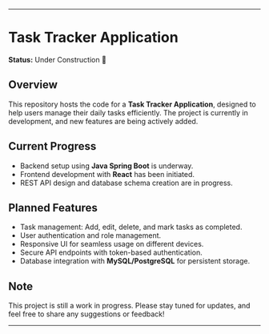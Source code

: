 
---

# Task Tracker Application
**Status:** Under Construction 🚀  

## Overview  
This repository hosts the code for a **Task Tracker Application**, designed to help users manage their daily tasks efficiently. The project is currently in development, and new features are being actively added.  

## Current Progress  
- Backend setup using **Java Spring Boot** is underway.  
- Frontend development with **React** has been initiated.  
- REST API design and database schema creation are in progress.  

## Planned Features  
- Task management: Add, edit, delete, and mark tasks as completed.  
- User authentication and role management.  
- Responsive UI for seamless usage on different devices.  
- Secure API endpoints with token-based authentication.  
- Database integration with **MySQL/PostgreSQL** for persistent storage.

## Note  
This project is still a work in progress. Please stay tuned for updates, and feel free to share any suggestions or feedback!  

--- 
